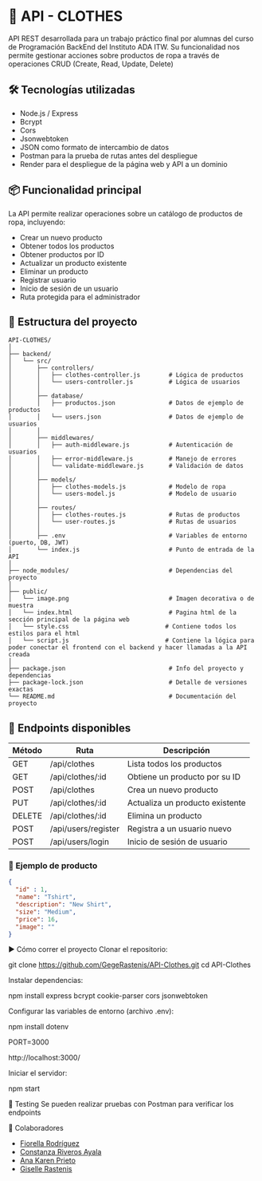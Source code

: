 # 👗 API - CLOTHES

API REST desarrollada para un trabajo práctico final por alumnas del curso de Programación BackEnd del Instituto ADA ITW. Su funcionalidad nos permite gestionar acciones sobre productos de ropa a través de operaciones CRUD (Create, Read, Update, Delete)

## 🛠️ Tecnologías utilizadas

- Node.js / Express
- Bcrypt
- Cors
- Jsonwebtoken
- JSON como formato de intercambio de datos
- Postman para la prueba de rutas antes del despliegue
- Render para el despliegue de la página web y API a un dominio
  

## 📦 Funcionalidad principal

La API permite realizar operaciones sobre un catálogo de productos de ropa, incluyendo:

- Crear un nuevo producto
- Obtener todos los productos
- Obtener productos por ID
- Actualizar un producto existente
- Eliminar un producto
- Registrar usuario
- Inicio de sesión de un usuario
- Ruta protegida para el administrador

## 📁 Estructura del proyecto
```
API-CLOTHES/  
│
├── backend/  
│   └── src/  
│       ├── controllers/  
│       │   ├── clothes-controller.js        # Lógica de productos  
│       │   └── users-controller.js          # Lógica de usuarios  
│       │
│       ├── database/  
│       │   ├── productos.json               # Datos de ejemplo de productos  
│       │   └── users.json                   # Datos de ejemplo de usuarios  
│       │
│       ├── middlewares/  
│       │   ├── auth-middleware.js           # Autenticación de usuarios  
│       │   ├── error-middleware.js          # Manejo de errores  
│       │   └── validate-middleware.js       # Validación de datos  
│       │
│       ├── models/  
│       │   ├── clothes-models.js            # Modelo de ropa  
│       │   └── users-model.js               # Modelo de usuario  
│       │
│       ├── routes/  
│       │   ├── clothes-routes.js            # Rutas de productos  
│       │   └── user-routes.js               # Rutas de usuarios  
│       │
│       ├── .env                             # Variables de entorno (puerto, DB, JWT)  
│       └── index.js                         # Punto de entrada de la API  
│
├── node_modules/                            # Dependencias del proyecto  
│
├── public/  
│   └── image.png                            # Imagen decorativa o de muestra
│   └── index.html                           # Pagina html de la sección principal de la página web
│   └── style.css                           # Contiene todos los estilos para el html
│   └── script.js                           # Contiene la lógica para poder conectar el frontend con el backend y hacer llamadas a la API creada
│
├── package.json                             # Info del proyecto y dependencias  
├── package-lock.json                        # Detalle de versiones exactas  
└── README.md                                # Documentación del proyecto  
```

## 🔗 Endpoints disponibles

| Método | Ruta               | Descripción                         |
|--------|--------------------|-------------------------------------|
| GET    | /api/clothes       | Lista todos los productos           |
| GET    | /api/clothes/:id   | Obtiene un producto por su ID       |
| POST   | /api/clothes       | Crea un nuevo producto              |
| PUT    | /api/clothes/:id   | Actualiza un producto existente     |
| DELETE | /api/clothes/:id   | Elimina un producto                 |
| POST   | /api/users/register| Registra a un usuario nuevo         |
| POST   | /api/users/login   | Inicio de sesión de usuario         |


### 📌 Ejemplo de producto

```json
{
  "id" : 1, 
  "name": "Tshirt",
  "description": "New Shirt",
  "size": "Medium",
  "price": 16,
  "image": ""
}
```
▶️ Cómo correr el proyecto
Clonar el repositorio:

git clone https://github.com/GegeRastenis/API-Clothes.git
cd API-Clothes

Instalar dependencias:

npm install express bcrypt cookie-parser cors jsonwebtoken

Configurar las variables de entorno (archivo .env):

npm install dotenv

PORT=3000

http://localhost:3000/

Iniciar el servidor:

npm start


🧪 Testing
Se pueden realizar pruebas con Postman para verificar los endpoints

🤝 Colaboradores

- [Fiorella Rodríguez](https://github.com/fiorellam)  
- [Constanza Riveros Ayala](https://github.com/constanzagra)  
- [Ana Karen Prieto](https://github.com/kprieto)  
- [Giselle Rastenis](https://github.com/GegeRastenis)